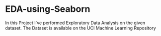 # EDA-using-Seaborn
In this Project I've performed Exploratory Data Analysis on the given dataset.
The Dataset is available on the UCI Machine Learning Repository
